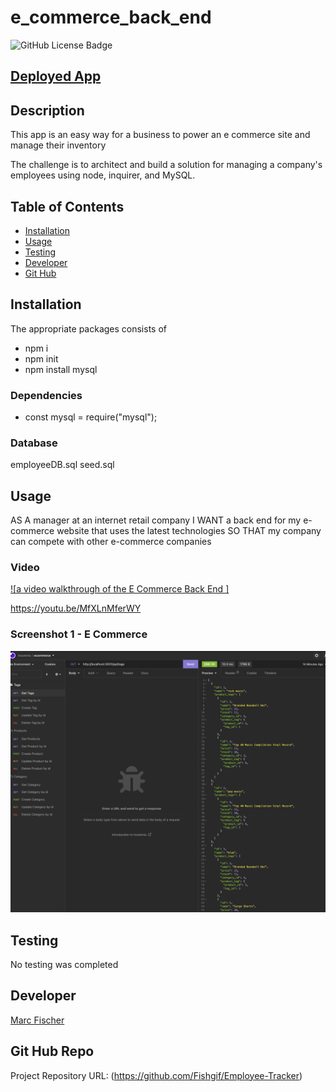 # e_commerce_back_end


 
 ![GitHub License Badge](https://shields.io/badge/license-MIT-green)


 ## [Deployed App](https://fishgif.github.io/Employee-Tracker/)

## Description
This app is an easy way for a business to power an e commerce site and manage their inventory


The challenge is to architect and build a solution for managing a company's employees using node, inquirer, and MySQL.

## Table of Contents
- [Installation](#installation)
- [Usage](#usage)
- [Testing](#testing)
- [Developer](#developer)
- [Git Hub](#git_hub_repo)


## Installation
The appropriate packages consists of 
* npm i 
* npm init
* npm install mysql

### Dependencies
* const mysql = require("mysql");


### Database 
employeeDB.sql
seed.sql

## Usage
AS A manager at an internet retail company
I WANT a back end for my e-commerce website that uses the latest technologies
SO THAT my company can compete with other e-commerce companies

### Video
[![a video walkthrough of the E Commerce Back End ]](https://youtu.be/MfXLnMferWY "E - Commerce Back End")

https://youtu.be/MfXLnMferWY


### Screenshot 1 - E Commerce
![E Commerce](./assets/ecommerce.png)


## Testing
No testing was completed

## Developer
[Marc Fischer](https://github.com/Fishgif)

## Git Hub Repo
Project Repository URL: (https://github.com/Fishgif/Employee-Tracker)


